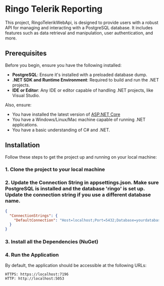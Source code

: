 # Ringo Telerik Reporting

This project, RingoTelerikWebApi, is designed to provide users with a robust API for managing and interacting with a PostgreSQL database. It includes features such as data retrieval and manipulation, user authentication, and more.

## Prerequisites

Before you begin, ensure you have the following installed:
- **PostgreSQL**: Ensure it's installed with a preloaded database dump.
- **.NET SDK and Runtime Environment**: Required to build and run the .NET projects.
- **IDE or Editor**: Any IDE or editor capable of handling .NET projects, like Visual Studio.
  
Also, ensure:
* You have installed the latest version of [ASP.NET Core](https://dotnet.microsoft.com/download)
* You have a Windows/Linux/Mac machine capable of running .NET applications.
* You have a basic understanding of C# and .NET.


## Installation

Follow these steps to get the project up and running on your local machine:

### 1. Clone the project to your local machine
### 2. Update the Connection String in appsettings.json. Make sure PostgreSQL is installed and the database 'ringo' is set up. Update the connection string if you use a different database name.

```json
{
  "ConnectionStrings": {
    "DefaultConnection": "Host=localhost;Port=5432;Database=yourdatabasename;Username=postgres;Password=yourpassword"
  }
}
```

### 3. Install all the Dependencies (NuGet)
### 4. Run the Application 
By default, the application should be accessible at the following URLs:

    HTTPS: https://localhost:7196
    HTTP: http://localhost:5053
